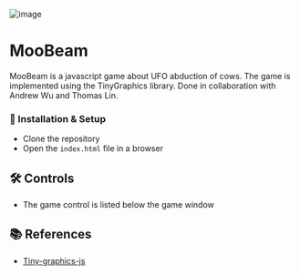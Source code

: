 ![image](https://github.com/Anthonyy232/MooBeam/assets/60626873/867d5f5a-9203-4966-9adc-d70b88ccbccc)
# MooBeam
MooBeam is a javascript game about UFO abduction of cows. The game is implemented using the TinyGraphics library. Done in collaboration with Andrew Wu and Thomas Lin.
### 🔧 Installation & Setup
- Clone the repository
- Open the `index.html` file in a browser
## 🛠 Controls
- The game control is listed below the game window
## 📚 References
- [Tiny-graphics-js](https://github.com/encyclopedia-of-code/tiny-graphics-js)
